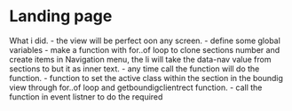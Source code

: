 # Landing page
 What i did.
	- the view will be perfect oon any screen.
	- define some global variables
	- make a function with for..of loop to clone sections  number and 	 create items in Navigation menu, the li will take the data-nav value from sections to but it as inner text.
	- any time call the function will do the function.
	- function to set the active class within the section in the boundig view through for..of loop and getboundigclientrect function.
	- call the function in event listner to do the required
	

 

